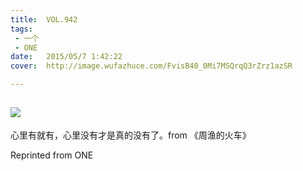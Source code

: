 ```yaml
---
title:	VOL.942
tags:
 - 一个
 - ONE
date:	2015/05/7 1:42:22
cover:	http://image.wufazhuce.com/FvisB40_0Mi7MSQrqQ3rZrz1azSR

---
```

![](http://image.wufazhuce.com/FvisB40_0Mi7MSQrqQ3rZrz1azSR)
---

心里有就有，心里没有才是真的没有了。from 《周渔的火车》
 
Reprinted from ONE
